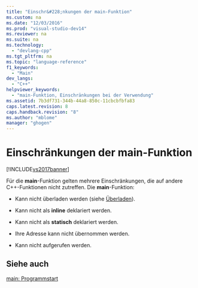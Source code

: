 ```yaml
---
title: "Einschr&#228;nkungen der main-Funktion"
ms.custom: na
ms.date: "12/03/2016"
ms.prod: "visual-studio-dev14"
ms.reviewer: na
ms.suite: na
ms.technology: 
  - "devlang-cpp"
ms.tgt_pltfrm: na
ms.topic: "language-reference"
f1_keywords: 
  - "Main"
dev_langs: 
  - "C++"
helpviewer_keywords: 
  - "main-Funktion, Einschränkungen bei der Verwendung"
ms.assetid: 7b3df731-344b-44a8-850c-11cbcbfbfa83
caps.latest.revision: 8
caps.handback.revision: "8"
ms.author: "mblome"
manager: "ghogen"
---
```

# Einschr&#228;nkungen der main-Funktion
[!INCLUDE[vs2017banner](../assembler/inline/includes/vs2017banner.md)]

Für die **main**\-Funktion gelten mehrere Einschränkungen, die auf andere C\+\+\-Funktionen nicht zutreffen.  Die **main**\-Funktion:  
  
-   Kann nicht überladen werden \(siehe [Überladen](../misc/overloading-cpp.md)\).  
  
-   Kann nicht als **inline** deklariert werden.  
  
-   Kann nicht als **statisch** deklariert werden.  
  
-   Ihre Adresse kann nicht übernommen werden.  
  
-   Kann nicht aufgerufen werden.  
  
## Siehe auch  
 [main: Programmstart](../cpp/main-program-startup.md)